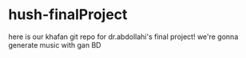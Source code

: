 # hush-finalProject
here is our khafan git repo for dr.abdollahi's final project! 
we're gonna generate music with gan BD
